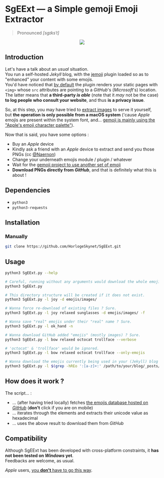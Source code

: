 # SgEExt &mdash; a Simple gemoji Emoji Extractor

> Pronounced _[sgɪksˈt]_

<p align="center">
	<img src="https://upload.wikimedia.org/wikipedia/commons/thumb/a/a8/Emoji_u1f419.svg/240px-Emoji_u1f419.svg.png">
</p>

## Introduction

Let's have a talk about an _usual_ situation.  
You run a self-hosted _Jekyll_ blog, with the [jemoji](https://github.com/jekyll/jemoji) plugin loaded so as to "enhanced" your content with some emojis.  
You'd have noticed that [by default](https://github.com/jekyll/jemoji#emoji-images) the plugin renders your static pages with `<img>` whose `src` attributes are pointing to a _GitHub_'s (_Microsoft_'s) location.  
The latter means that **a third-party _is able_** (note that it _may_ not be the case) **to log people who consult your website**, and thus **is a privacy issue**.

So, at this step, you may have tried to [extract images](https://github.com/github/gemoji#extract-images) to serve it yourself, but **the operation is only possible from a macOS system** ('cause _Apple_ emojis are present within the system font, and... [gemoji is mainly using the "Apple's emoji character palette"](https://github.com/github/gemoji/blob/b04991b001e137c06cc56cebcabf0e458b5eea44/CONTRIBUTING.md#readme)).

Now that is said, you have some options :

* Buy an _Apple_ device
* Kindly ask a friend with an _Apple_ device to extract and send you those PNGs (cc [@Naernon](https://github.com/Naernon))
* Change your underneath emojis module / plugin / whatever
* Wait for the [gemoji project to use another set of emoji](https://github.com/github/gemoji/pull/72)
* **Download PNGs directly from _GitHub_**, and that is definitely what this is about !

## Dependencies

* `python3`
* `python3-requests`

## Installation

### Manually

```bash
git clone https://github.com/HorlogeSkynet/SgEExt.git
```

## Usage

```bash
python3 SgEExt.py --help

# Careful, running without any arguments would download the whole emojis palette (under `./emojis/`) !
python3 SgEExt.py

# This directory structure will be created if it does not exist.
python3 SgEExt.py -l joy -d emojis/images/

# Wanna force re-download of existing files ? Sure.
python3 SgEExt.py -l joy relaxed sunglasses -d emojis/images/ -f

# Wanna save "real" emojis under their "real" name ? Sure.
python3 SgEExt.py -l ok_hand -n 

# Wanna download GitHub added "emojis" (mostly images) ? Sure.
python3 SgEExt.py -l bow relaxed octocat trollface --verbose

# 'octocat' & 'trollface' would be ignored.
python3 SgEExt.py -l bow relaxed octocat trollface --only-emojis

# Wanna download the emojis currently being used in your (Jekyll) blog ? Sure.
python3 SgEExt.py -l $(grep -hREo ':[a-z]+:' /path/to/your/blog/_posts/*.md | sort | uniq | cut -d ':' -f 2) -d /path/to/your/blog/images/emojis/
```

## How does it work ?

The script... :

* ... (after having tried locally) fetches [the emojis database hosted on _GitHub_](https://github.com/github/gemoji/raw/master/db/emoji.json) (**don't** click if you are on mobile)
* ... iterates through the elements and extracts their unicode value as hexadecimal
* ... uses the above result to download them from _GitHub_

## Compatibility

Although SgEExt has been developed with cross-platform constraints, it **has not been tested on _Windows_ yet**.  
Feedbacks are welcome, as usual.

_Apple_ users, [you **don't** have to go this way](https://github.com/github/gemoji#extract-images).
